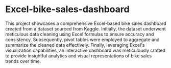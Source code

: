 # Excel-bike-sales-dashboard

This project showcases a comprehensive Excel-based bike sales dashboard created from a dataset sourced from Kaggle. Initially, the dataset underwent meticulous data cleaning using Excel formulas to ensure accuracy and consistency. Subsequently, pivot tables were employed to aggregate and summarize the cleaned data effectively. Finally, leveraging Excel's visualization capabilities, an interactive dashboard was meticulously crafted to provide insightful analytics and visual representations of bike sales trends over time.



